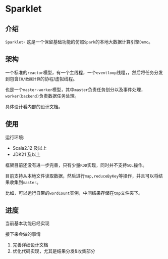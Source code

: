 # Sparklet

## 介绍

`Sparklet`- 这是一个保留基础功能的仿照`Spark`的本地大数据计算引擎`Demo`。

## 架构

一个标准的`reactor`模型，有一个主线程，一个`eventloop`线程，，然后将任务分发到包含`IO/数据计算`的协程/虚拟线程。

也是一个`master-worker`模型，其中`master`负责任务划分以及事件处理，`worker(backend)`负责数据任务处理。

具体设计看内部的设计文档。

## 使用

运行环境:

* Scala2.12 及以上
* JDK21 及以上

框架目前还没有进一步完善，只有少量`RDD`实现，同时并不支持`SQL`操作。

目前支持从本地文件读取数据，然后进行`map,reduceByKey`等操作，并且可以将结果收集到`master`。

比如，可以运行自带的`wordCount`实例，中间结果存储在`tmp`文件夹下。

## 进度

当前基本功能已经实现

接下来会做的事情

1. 完善详细设计文档
2. 优化代码实现，尤其是结果分发&收集部分
